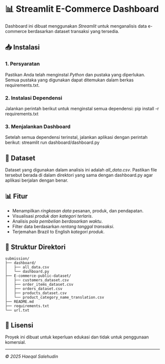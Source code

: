 # 📊 Streamlit E-Commerce Dashboard

Dashboard ini dibuat menggunakan *Streamlit* untuk menganalisis data e-commerce berdasarkan dataset transaksi yang tersedia.

## 📥 Instalasi
### 1. Persyaratan
Pastikan Anda telah menginstal *Python* dan pustaka yang diperlukan. Semua pustaka yang digunakan dapat ditemukan dalam berkas requirements.txt.

### 2. Instalasi Dependensi
Jalankan perintah berikut untuk menginstal semua dependensi:
pip install -r requirements.txt


### 3. Menjalankan Dashboard
Setelah semua dependensi terinstal, jalankan aplikasi dengan perintah berikut:
streamlit run dashboard/dashboard.py


## 📄 Dataset
Dataset yang digunakan dalam analisis ini adalah *all_data.csv*. Pastikan file tersebut berada di dalam direktori yang sama dengan dashboard.py agar aplikasi berjalan dengan benar.

## 📊 Fitur
- Menampilkan *ringkasan data* pesanan, produk, dan pendapatan.
- Visualisasi *produk dan kategori terlaris*.
- Analisis *pola pembelian berdasarkan waktu*.
- Filter data berdasarkan *rentang tanggal transaksi*.
- Terjemahan Brazil to English *kategori produk*.

## 📂 Struktur Direktori
```
submission/
├── dashboard/
│   ├── all_data.csv
│   └── dashboard.py
├── E-commerce-public-dataset/
│   ├── customers_dataset.csv
│   ├── order_items_dataset.csv
│   ├── orders_dataset.csv
│   ├── products_dataset.csv
│   └── product_category_name_translation.csv
├── README.md
├── requirements.txt
└── url.txt
```

## 📝 Lisensi
Proyek ini dibuat untuk keperluan edukasi dan tidak untuk penggunaan komersial.

---
*© 2025 Haeqal Salehudin*
